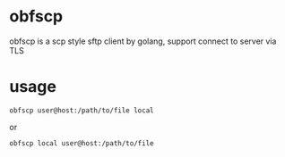 obfscp
=========

obfscp is a scp style sftp client by golang, support connect to server via TLS


usage
====

    obfscp user@host:/path/to/file local

or 


    obfscp local user@host:/path/to/file

